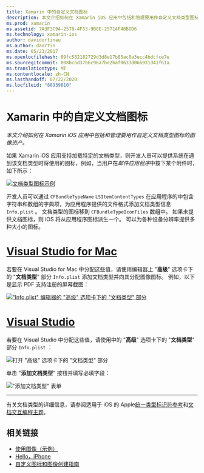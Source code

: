 ```yaml
---
title: Xamarin 中的自定义文档图标
description: 本文介绍如何在 Xamarin iOS 应用中包括和管理要用作自定义文档类型图标的图像资产。
ms.prod: xamarin
ms.assetid: 7A3F3C94-2578-4F53-9B8E-25714F48BDD6
ms.technology: xamarin-ios
author: davidortinau
ms.author: daortin
ms.date: 05/23/2017
ms.openlocfilehash: 09fc582182729d3d8e17b85ac0a3ecc4bdcfce7e
ms.sourcegitcommit: 008bcbd37b6c96a7be2baf0633d066931d41f61a
ms.translationtype: MT
ms.contentlocale: zh-CN
ms.lasthandoff: 07/22/2020
ms.locfileid: "86939810"
---
```

# <a name="custom-document-icons-in-xamarinios"></a>Xamarin 中的自定义文档图标

_本文介绍如何在 Xamarin iOS 应用中包括和管理要用作自定义文档类型图标的图像资产。_

如果 Xamarin iOS 应用支持加载特定的文档类型，则开发人员可以提供系统在遇到该文档类型时将使用的图标，例如，当用户在*邮件应用程序*中按下某个附件时，如下所示：

 [![文档类型图标示例](custom-document-types-images/17.png)](custom-document-types-images/17.png#lightbox)

开发人员可以通过 `CFBundleTypeName` `LSItemContentTypes` 在应用程序的中包含字符串和数组的字典项，为应用程序提供的文件格式添加文档类型信息 `Info.plist` 。 文档类型的图标移到 `CFBundleTypeIconFiles` 数组中。 如果未提供文档图标，则 iOS 将从应用程序图标派生一个。
可以为各种设备分辨率提供多种大小的图标。 

# <a name="visual-studio-for-mac"></a>[Visual Studio for Mac](#tab/macos)

若要在 Visual Studio for Mac 中分配这些值，请使用编辑器上 "**高级**" 选项卡下的 "**文档类型**" 部分 `Info.plist` 添加文档类型并向其分配图像图标。 例如，以下是显示 PDF 支持注册的屏幕截图：

 [!["Info.plist" 编辑器的 "高级" 选项卡下的 "文档类型" 部分](custom-document-types-images/18.png)](custom-document-types-images/18.png#lightbox)

# <a name="visual-studio"></a>[Visual Studio](#tab/windows)

若要在 Visual Studio 中分配这些值，请使用中的 "**高级**" 选项卡下的 "**文档类型**" 部分 `Info.plist` ：

 ![打开 "高级" 选项卡下的 "文档类型" 部分](custom-document-types-images/doc01w.png)

单击 "**添加文档类型**" 按钮并填写必填字段：

!["添加文档类型" 表单](custom-document-types-images/doc02w.png)

-----

有关文档类型的详细信息，请参阅适用于 iOS 的 Apple[统一类型标识符参考](https://developer.apple.com/library/ios/#documentation/Miscellaneous/Reference/UTIRef/Articles/System-DeclaredUniformTypeIdentifiers.html)和[文档交互编程主题](https://developer.apple.com/library/ios/#documentation/FileManagement/Conceptual/DocumentInteraction_TopicsForIOS/Introduction/Introduction.html)。

## <a name="related-links"></a>相关链接

- [使用图像（示例）](https://docs.microsoft.com/samples/xamarin/ios-samples/workingwithimages)
- [Hello，iPhone](~/ios/get-started/hello-ios/index.md)
- [自定义图标和图像创建指南](https://developer.apple.com/library/ios/#documentation/UserExperience/Conceptual/MobileHIG/IconsImages/IconsImages.html)

